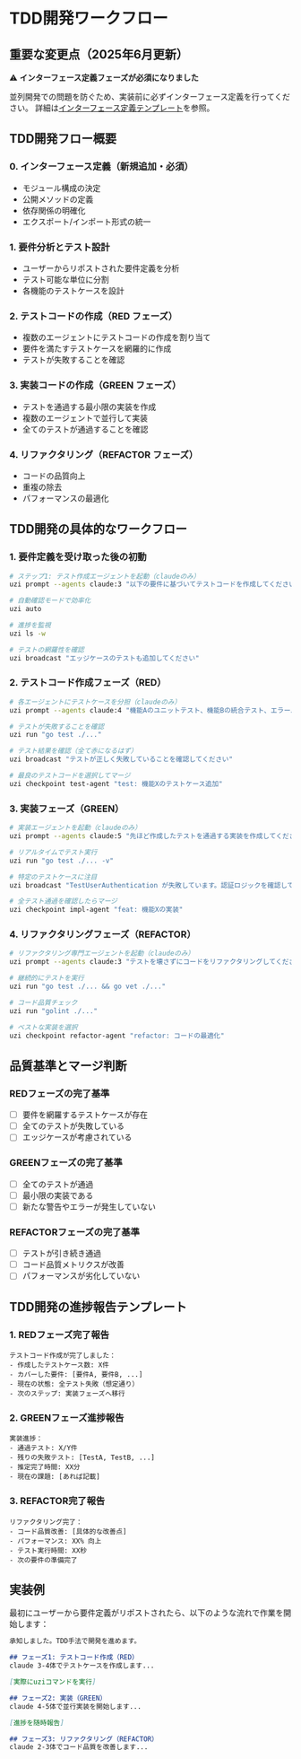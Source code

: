 # TDD開発ワークフロー

## 重要な変更点（2025年6月更新）

⚠️ **インターフェース定義フェーズが必須になりました**

並列開発での問題を防ぐため、実装前に必ずインターフェース定義を行ってください。
詳細は[インターフェース定義テンプレート](./08-interface-definition-template.md)を参照。

## TDD開発フロー概要

### 0. インターフェース定義（新規追加・必須）
- モジュール構成の決定
- 公開メソッドの定義
- 依存関係の明確化
- エクスポート/インポート形式の統一

### 1. 要件分析とテスト設計
- ユーザーからリポストされた要件定義を分析
- テスト可能な単位に分割
- 各機能のテストケースを設計

### 2. テストコードの作成（RED フェーズ）
- 複数のエージェントにテストコードの作成を割り当て
- 要件を満たすテストケースを網羅的に作成
- テストが失敗することを確認

### 3. 実装コードの作成（GREEN フェーズ）
- テストを通過する最小限の実装を作成
- 複数のエージェントで並行して実装
- 全てのテストが通過することを確認

### 4. リファクタリング（REFACTOR フェーズ）
- コードの品質向上
- 重複の除去
- パフォーマンスの最適化

## TDD開発の具体的なワークフロー

### 1. 要件定義を受け取った後の初動

```bash
# ステップ1: テスト作成エージェントを起動（claudeのみ）
uzi prompt --agents claude:3 "以下の要件に基づいてテストコードを作成してください: [要件定義の内容]"

# 自動確認モードで効率化
uzi auto

# 進捗を監視
uzi ls -w

# テストの網羅性を確認
uzi broadcast "エッジケースのテストも追加してください"
```

### 2. テストコード作成フェーズ（RED）

```bash
# 各エージェントにテストケースを分担（claudeのみ）
uzi prompt --agents claude:4 "機能Aのユニットテスト、機能Bの統合テスト、エラーハンドリングのテスト、エッジケースのテストをそれぞれ作成"

# テストが失敗することを確認
uzi run "go test ./..."

# テスト結果を確認（全て赤になるはず）
uzi broadcast "テストが正しく失敗していることを確認してください"

# 最良のテストコードを選択してマージ
uzi checkpoint test-agent "test: 機能Xのテストケース追加"
```

### 3. 実装フェーズ（GREEN）

```bash
# 実装エージェントを起動（claudeのみ）
uzi prompt --agents claude:5 "先ほど作成したテストを通過する実装を作成してください"

# リアルタイムでテスト実行
uzi run "go test ./... -v"

# 特定のテストケースに注目
uzi broadcast "TestUserAuthentication が失敗しています。認証ロジックを確認してください"

# 全テスト通過を確認したらマージ
uzi checkpoint impl-agent "feat: 機能Xの実装"
```

### 4. リファクタリングフェーズ（REFACTOR）

```bash
# リファクタリング専門エージェントを起動（claudeのみ）
uzi prompt --agents claude:3 "テストを壊さずにコードをリファクタリングしてください"

# 継続的にテストを実行
uzi run "go test ./... && go vet ./..."

# コード品質チェック
uzi run "golint ./..."

# ベストな実装を選択
uzi checkpoint refactor-agent "refactor: コードの最適化"
```

## 品質基準とマージ判断

### REDフェーズの完了基準
- [ ] 要件を網羅するテストケースが存在
- [ ] 全てのテストが失敗している
- [ ] エッジケースが考慮されている

### GREENフェーズの完了基準
- [ ] 全てのテストが通過
- [ ] 最小限の実装である
- [ ] 新たな警告やエラーが発生していない

### REFACTORフェーズの完了基準
- [ ] テストが引き続き通過
- [ ] コード品質メトリクスが改善
- [ ] パフォーマンスが劣化していない

## TDD開発の進捗報告テンプレート

### 1. REDフェーズ完了報告
```
テストコード作成が完了しました：
- 作成したテストケース数: X件
- カバーした要件: [要件A, 要件B, ...]
- 現在の状態: 全テスト失敗（想定通り）
- 次のステップ: 実装フェーズへ移行
```

### 2. GREENフェーズ進捗報告
```
実装進捗：
- 通過テスト: X/Y件
- 残りの失敗テスト: [TestA, TestB, ...]
- 推定完了時間: XX分
- 現在の課題: [あれば記載]
```

### 3. REFACTOR完了報告
```
リファクタリング完了：
- コード品質改善: [具体的な改善点]
- パフォーマンス: XX% 向上
- テスト実行時間: XX秒
- 次の要件の準備完了
```

## 実装例

最初にユーザーから要件定義がリポストされたら、以下のような流れで作業を開始します：

```markdown
承知しました。TDD手法で開発を進めます。

## フェーズ1: テストコード作成（RED）
claude 3-4体でテストケースを作成します...

[実際にuziコマンドを実行]

## フェーズ2: 実装（GREEN）
claude 4-5体で並行実装を開始します...

[進捗を随時報告]

## フェーズ3: リファクタリング（REFACTOR）
claude 2-3体でコード品質を改善します...
```